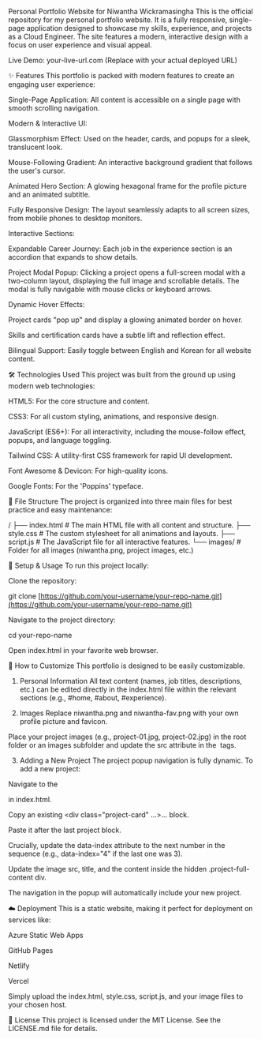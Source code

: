 Personal Portfolio Website for Niwantha Wickramasingha
This is the official repository for my personal portfolio website. It is a fully responsive, single-page application designed to showcase my skills, experience, and projects as a Cloud Engineer. The site features a modern, interactive design with a focus on user experience and visual appeal.

Live Demo: your-live-url.com (Replace with your actual deployed URL)

✨ Features
This portfolio is packed with modern features to create an engaging user experience:

Single-Page Application: All content is accessible on a single page with smooth scrolling navigation.

Modern & Interactive UI:

Glassmorphism Effect: Used on the header, cards, and popups for a sleek, translucent look.

Mouse-Following Gradient: An interactive background gradient that follows the user's cursor.

Animated Hero Section: A glowing hexagonal frame for the profile picture and an animated subtitle.

Fully Responsive Design: The layout seamlessly adapts to all screen sizes, from mobile phones to desktop monitors.

Interactive Sections:

Expandable Career Journey: Each job in the experience section is an accordion that expands to show details.

Project Modal Popup: Clicking a project opens a full-screen modal with a two-column layout, displaying the full image and scrollable details. The modal is fully navigable with mouse clicks or keyboard arrows.

Dynamic Hover Effects:

Project cards "pop up" and display a glowing animated border on hover.

Skills and certification cards have a subtle lift and reflection effect.

Bilingual Support: Easily toggle between English and Korean for all website content.

🛠️ Technologies Used
This project was built from the ground up using modern web technologies:

HTML5: For the core structure and content.

CSS3: For all custom styling, animations, and responsive design.

JavaScript (ES6+): For all interactivity, including the mouse-follow effect, popups, and language toggling.

Tailwind CSS: A utility-first CSS framework for rapid UI development.

Font Awesome & Devicon: For high-quality icons.

Google Fonts: For the 'Poppins' typeface.

📂 File Structure
The project is organized into three main files for best practice and easy maintenance:

/
├── index.html      # The main HTML file with all content and structure.
├── style.css       # The custom stylesheet for all animations and layouts.
├── script.js       # The JavaScript file for all interactive features.
└── images/         # Folder for all images (niwantha.png, project images, etc.)

🚀 Setup & Usage
To run this project locally:

Clone the repository:

git clone [https://github.com/your-username/your-repo-name.git](https://github.com/your-username/your-repo-name.git)

Navigate to the project directory:

cd your-repo-name

Open index.html in your favorite web browser.

🔧 How to Customize
This portfolio is designed to be easily customizable.

1. Personal Information
All text content (names, job titles, descriptions, etc.) can be edited directly in the index.html file within the relevant sections (e.g., #home, #about, #experience).

2. Images
Replace niwantha.png and niwantha-fav.png with your own profile picture and favicon.

Place your project images (e.g., project-01.jpg, project-02.jpg) in the root folder or an images subfolder and update the src attribute in the <img> tags.

3. Adding a New Project
The project popup navigation is fully dynamic. To add a new project:

Navigate to the <section id="projects"> in index.html.

Copy an existing <div class="project-card" ...>...</div> block.

Paste it after the last project block.

Crucially, update the data-index attribute to the next number in the sequence (e.g., data-index="4" if the last one was 3).

Update the image src, title, and the content inside the hidden .project-full-content div.

The navigation in the popup will automatically include your new project.

☁️ Deployment
This is a static website, making it perfect for deployment on services like:

Azure Static Web Apps

GitHub Pages

Netlify

Vercel

Simply upload the index.html, style.css, script.js, and your image files to your chosen host.

📄 License
This project is licensed under the MIT License. See the LICENSE.md file for details.